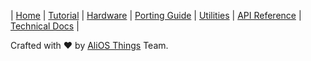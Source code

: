 | [Home](Home) | [Tutorial](AliOS-Things-Tutorial) | [Hardware](AliOS-Things-Hardware) | [Porting Guide](AliOS-Things-Porting-Guide) | [Utilities](AliOS-Things-Utilities) | [API Reference](AliOS-Things-API-Guide) | [Technical Docs](AliOS-Things-Technical-Overview) |  

Crafted with :heart: by [AliOS Things](https://github.com/alibaba/AliOS-Things) Team.
